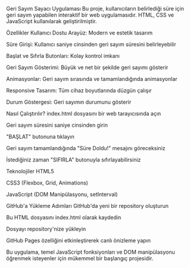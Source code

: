 Geri Sayım Sayacı Uygulaması
Bu proje, kullanıcıların belirlediği süre için geri sayım yapabilen interaktif bir web uygulamasıdır. HTML, CSS ve JavaScript kullanılarak geliştirilmiştir.

Özellikler
Kullanıcı Dostu Arayüz: Modern ve estetik tasarım

Süre Girişi: Kullanıcı saniye cinsinden geri sayım süresini belirleyebilir

Başlat ve Sıfırla Butonları: Kolay kontrol imkanı

Geri Sayım Gösterimi: Büyük ve net bir şekilde geri sayımı gösterir

Animasyonlar: Geri sayım sırasında ve tamamlandığında animasyonlar

Responsive Tasarım: Tüm cihaz boyutlarında düzgün çalışır

Durum Göstergesi: Geri sayımın durumunu gösterir

Nasıl Çalıştırılır?
index.html dosyasını bir web tarayıcısında açın

Geri sayım süresini saniye cinsinden girin

"BAŞLAT" butonuna tıklayın

Geri sayım tamamlandığında "Süre Doldu!" mesajını göreceksiniz

İstediğiniz zaman "SIFIRLA" butonuyla sıfırlayabilirsiniz

Teknolojiler
HTML5

CSS3 (Flexbox, Grid, Animations)

JavaScript (DOM Manipülasyonu, setInterval)

GitHub'a Yükleme Adımları
GitHub'da yeni bir repository oluşturun

Bu HTML dosyasını index.html olarak kaydedin

Dosyayı repository'nize yükleyin

GitHub Pages özelliğini etkinleştirerek canlı önizleme yapın

Bu uygulama, temel JavaScript fonksiyonları ve DOM manipülasyonu öğrenmek isteyenler için mükemmel bir başlangıç projesidir.
